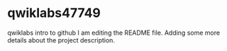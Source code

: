 # qwiklabs47749
qwiklabs intro to github
I am editing the README file. Adding some more details about the project description.
